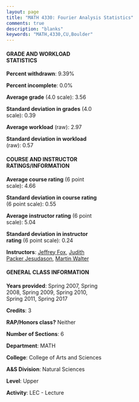 ```yaml
---
layout: page
title: "MATH 4330: Fourier Analysis Statistics"
comments: true
description: "blanks"
keywords: "MATH,4330,CU,Boulder"
---
```

<head>
<script src="https://ajax.googleapis.com/ajax/libs/jquery/2.1.3/jquery.min.js"></script>
<script src="https://dl.dropboxusercontent.com/s/pc42nxpaw1ea4o9/highcharts.js?dl=0"></script>
<!-- <script src="../assets/js/highcharts.js"></script> -->
<style type="text/css">@font-face {
	font-family: "Bebas Neue";
	src: url(https://www.filehosting.org/file/details/544349/BebasNeue Regular.otf) format("opentype");
	}
	h1.Bebas { 
		font-family: "Bebas Neue", Verdana, Tahoma;
	}
</style>
</head>
<body>
	<div id="container" style="float: right; width: 45%; height: 88%; margin-left: 2.5%; margin-right: 2.5%;"></div>
	<script language="JavaScript">
		$(document).ready(function() {
		var chart = {type: 'column'};
		var title = {text: 'Grade Distribution'};
		var xAxis = {categories: ['A','B','C','D','F'],crosshair: true};
		var yAxis = {min: 0,title: {text: 'Percentage'}};
		var tooltip = {headerFormat: '<center><b><span style="font-size:20px">{point.key}</span></b></center>',
		               pointFormat: '<td style="padding:0"><b>{point.y:.1f}%</b></td>',
		               footerFormat: '</table>',shared: true,useHTML: true};
		var plotOptions = {column: {pointPadding: 0.0,borderWidth: 0}};  
		var credits = {enabled: false};var series= [{name: 'Percent',data: [74.93,16.33,5.28,1.75,1.71,]}];
		var json = {};
		json.chart = chart;
		json.title = title;
		json.tooltip = tooltip;
		json.xAxis = xAxis;
		json.yAxis = yAxis;  
		json.series = series;
		json.plotOptions = plotOptions;  
		json.credits = credits;
		$('#container').highcharts(json);
	});
	</script>
</body>
			   
#### GRADE AND WORKLOAD STATISTICS

**Percent withdrawn**: 9.39%

**Percent incomplete**: 0.0%

**Average grade** (4.0 scale): 3.56

**Standard deviation in grades** (4.0 scale): 0.39

**Average workload** (raw): 2.97

**Standard deviation in workload** (raw): 0.57

#### COURSE AND INSTRUCTOR RATINGS/INFORMATION

**Average course rating** (6 point scale): 4.66

**Standard deviation in course rating** (6 point scale): 0.55

**Average instructor rating** (6 point scale): 5.04

**Standard deviation in instructor rating** (6 point scale): 0.24

**Instructors**: <a href='../../instructors/Jeffrey_Fox'>Jeffrey Fox</a>, <a href='../../instructors/Judith_Packer_Jesudason'>Judith Packer Jesudason</a>, <a href='../../instructors/Martin_Walter'>Martin Walter</a>

#### GENERAL CLASS INFORMATION

**Years provided**: Spring 2007, Spring 2008, Spring 2009, Spring 2010, Spring 2011, Spring 2017

**Credits**: 3

**RAP/Honors class?** Neither

**Number of Sections**: 6

**Department**: MATH

**College**: College of Arts and Sciences

**A&S Division**: Natural Sciences

**Level**: Upper

**Activity**: LEC - Lecture

